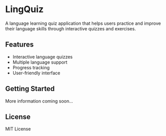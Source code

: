 # LingQuiz

A language learning quiz application that helps users practice and improve their language skills through interactive quizzes and exercises.

## Features

- Interactive language quizzes
- Multiple language support
- Progress tracking
- User-friendly interface

## Getting Started

More information coming soon...

## License

MIT License 